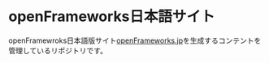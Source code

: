 # openFrameworks日本語サイト

openFramewroks日本語版サイト[openFrameworks.jp](http://openframewroks.jp/)を生成するコンテントを管理しているリポジトリです。
